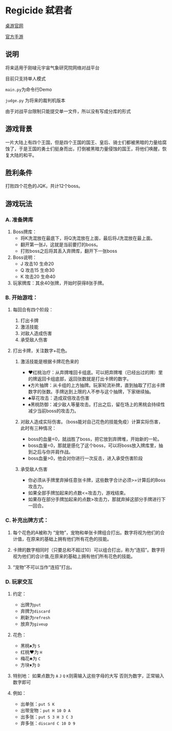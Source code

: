 ﻿# Regicide 弑君者

[桌游官网](https://badgersfrommars.com/)

[官方手游](https://play.google.com/store/apps/details?id=com.bfm.regicidecompanion)

## 说明

将来适用于刚啵元宇宙气象研究院网络对战平台

目前只支持单人模式

`main.py`为命令行Demo

`judge.py` 为将来的裁判机版本

由于对战平台限制只能提交单一文件，所以没有写成分库的形式

##  游戏背景

一片大陆上有四个王国，但是四个王国的国王、皇后、骑士们都被黑暗的力量给腐蚀了，于是王国的勇士们挺身而出，打倒被黑暗力量侵蚀的国王，将他们唤醒，恢复大陆的和平。

## 胜利条件

打败四个花色的JQK，共计12个boss。

## 游戏玩法

### A. 准备牌库
1. Boss牌库：
    - 将K洗混放在最底下，将Q洗混放在上面，最后将J洗混放在最上面。
    - 翻开第一张J，这就是当前要打的boss。
    - 打败boss之后将其丢入弃牌库，翻开下一张boss
2. Boss说明：
    - J  攻击10   生命20
    - Q 攻击15   生命30
    - K 攻击20   生命40
3. 玩家牌库：其余40张牌，开始时获得8张手牌。

### B. 开始游戏：
1. 每回合有四个阶段：
    1. 打出卡牌
    2. 激活技能
    3. 对敌人造成伤害
    4. 承受敌人伤害
            
2. 打出卡牌，关注数字+花色。
    1. 激活技能是根据卡牌花色来的
        - ♥红桃治疗：从弃牌堆回卡组底。可以把弃牌堆（已经出过的牌）里的牌返回卡组底部，返回张数就是打出卡牌的数字。
        - ♦方片抽牌：从卡组的上方抽牌。玩家轮流补牌，直到抽取了打出卡牌数字的张数。手牌达到上限的人不参与这个抽牌，下家继续抽。
        - ♣草花攻击：造成双倍攻击伤害
        - ♠黑桃防御：减少敌人等量攻击。打出之后，留在场上的黑桃会持续性减少当前boss的攻击力。
    2. 对敌人造成实际伤害。（boss能对自己花色的技能免疫）计算实际伤害，此时有三种情况：
        - boss的血量<0，就战胜了boss，把它放到弃牌堆，开始新的一轮。
        - boss血量=0，那就是感化了这个boss，可以将boss放入牌库里，抽到之后与你并肩作战。
        - boss血量>0，他会对你进行一次反击，进入承受伤害阶段

    3. 承受敌人伤害
        - 你必须从手牌里弃掉任意张卡牌，这些数字合计必须>=计算后的Boss攻击力。
        - 如果全部手牌加起来的点数<=攻击力，游戏结束。
        - 如果存在部分手牌加起来的点数>攻击力，那就弃掉这部分手牌进行下一回合。

### C. 补充出牌方式：

1. 每个花色的A被称为 “宠物”，宠物和单张卡牌组合打出。数字将视为他们的合计值，在原来的基础上拥有他们所有花色的技能。

2. 卡牌的数字相同时（只要总和不超过10）可以组合打出，称为“连招”。数字将视为他们的合计值,在原来的基础上拥有他们所有花色的技能。

3. “宠物”不可以当作“连招”打出。


### D. 玩家交互
1. 约定：
    - 出牌为`put`
    - 弃牌为`discard`
    - 刷新为`refresh`
    - 放弃为`giveup`

2. 花色：
    - 黑桃♠为 `S`
    - 红桃♥为 `H`
    - 梅花♣为 `C`
    - 方块♦为 `D`

3. 特别地：
    如果点数为 `A` `J` `Q` `K`则需输入这些字母的大写
    否则为数字，正常输入数字即可

4. 例如：
    - 出单张：`put S K`
    - 出带宠物：`put H 10 D A`
    - 出多张：`put S 3 H 3 C 3`
    - 弃多张：`discard C 10 D 9`
